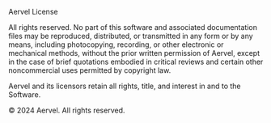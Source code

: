 Aervel License

All rights reserved. No part of this software and associated documentation files may be reproduced, distributed, or transmitted in any form or by any means, including photocopying, recording, or other electronic or mechanical methods, without the prior written permission of Aervel, except in the case of brief quotations embodied in critical reviews and certain other noncommercial uses permitted by copyright law.

Aervel and its licensors retain all rights, title, and interest in and to the Software.

© 2024 Aervel. All rights reserved.